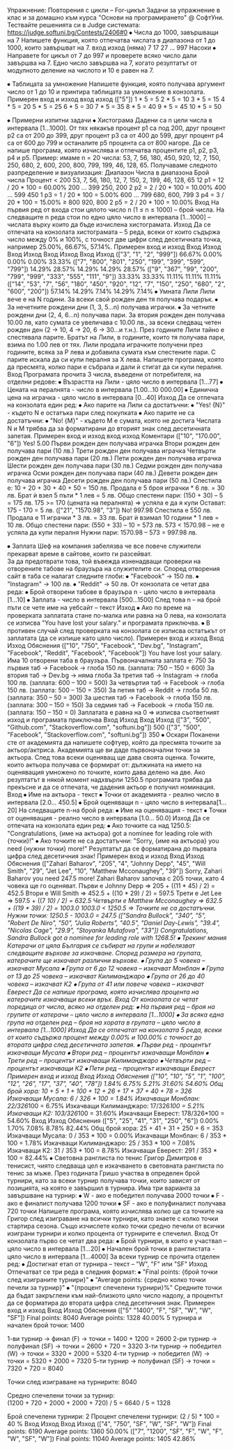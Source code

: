 Упражнениe: Повторения с цикли – For-цикъл
Задачи за упражнение в клас и за домашно към курса "Основи на програмирането" @ СофтУни.
Тествайте решенията си в Judge системата: https://judge.softuni.bg/Contests/2406#0
⦁	Числа до 1000, завършващи на 7
Напишете функция, която отпечатва числата в диапазона от 1 до 1000, които завършват на 7.
вход	изход
(няма)	7
17
27
…
997
Насоки
⦁	Направете for цикъл от 7 до 997 и проверете всяко число дали завършва на 7. Едно число завършва на 7, когато резултатът от модулното деление на числото и 10 е равен на 7.
 
⦁	Таблицата за умножение
Напишете функция, която получава аргумент число от 1 до 10 и принтира таблицата за умножение в конзолата. 
Примерен вход и изход
вход	изход
(["5"])	1 * 5 = 5
2 * 5 = 10
3 * 5 = 15
4 * 5 = 20
5 * 5 = 25
6 * 5 = 30
7 * 5 = 35
8 * 5 = 40
9 * 5 = 45
10 * 5 = 50

⦁	Примерни изпитни задачи
⦁	Хистограма
Дадени са n цели числа в интервала [1…1000]. От тях някакъв процент p1 са под 200, друг процент p2 са от 200 до 399, друг процент p3 са от 400 до 599, друг процент p4 са от 600 до 799 и останалите p5 процента са от 800 нагоре. Да се напише програма, която изчислява и отпечатва процентите p1, p2, p3, p4 и p5.
Пример: имаме n = 20 числа: 53, 7, 56, 180, 450, 920, 12, 7, 150, 250, 680, 2, 600, 200, 800, 799, 199, 46, 128, 65. Получаваме следното разпределение и визуализация:
Диапазон	Числа в диапазона	Брой числа	Процент
< 200	53, 7, 56, 180, 12, 7, 150, 2, 199, 46, 128, 65	12	p1 = 12 / 20 * 100 = 60.00%
200 … 399	250, 200	2	p2 = 2 / 20 * 100 = 10.00%
400 … 599	450	1	p3 = 1 / 20 * 100 = 5.00%
600 … 799	680, 600, 799	3	p4 = 3 / 20 * 100 = 15.00%
≥ 800	920, 800	2	p5 = 2 / 20 * 100 = 10.00%
Вход
На първия ред от входа стои цялото число n (1 ≤ n ≤ 1000) – брой числа. На следващите n реда стои по едно цяло число в интервала [1…1000] – числата върху които да бъде изчислена хистограмата.
Изход
Да се отпечата на конзолата хистограмата – 5 реда, всеки от които съдържа число между 0% и 100%, с точност две цифри след десетичната точка, например 25.00%, 66.67%, 57.14%.
Примерен вход и изход
Вход	Изход		Вход	Изход		Вход	Изход		Вход	Изход
(["3",
"1",
"2",
"999"])
	66.67%
0.00%
0.00%
0.00%
33.33%	 	(["7",
"800",
"801",
"250",
"199",
"399",
"599",
"799"])
	14.29%
28.57%
14.29%
14.29%
28.57%	 	(["9",
"367", 
"99", 
"200", 
"799",
"999",
"333",
"555",
"111",
"9"])	33.33%
33.33%
11.11%
11.11%
11.11%	 	(["14",
"53",
"7",
"56",
"180",
"450",
"920",
"12",
"7",
"150",
"250",
"680",
"2",
"600",
"200"])
	57.14%
14.29%
7.14%
14.29%
7.14%
⦁	Умната Лили 
Лили вече е на N години. За всеки свой рожден ден тя получава подарък. 
⦁	За нечетните рождени дни (1, 3, 5...n) получава играчки.
⦁	За четните рождени дни (2, 4, 6...n) получава пари. 
За втория рожден ден получава 10.00 лв, като сумата се увеличава с 10.00 лв., за всеки следващ четен рожден ден (2 -> 10, 4 -> 20, 6 -> 30...и т.н.). През годините Лили тайно е спестявала парите. Братът на Лили, в годините, които тя получава пари, взима по 1.00 лев от тях. Лили продала играчките получени през годините, всяка за P лева и добавила сумата към спестените пари. С парите искала да си купи пералня за X лева. Напишете програма, която да пресмята, колко пари е събрала и дали ѝ стигат да си купи пералня.
Вход
Програмата прочита 3 числа, въведени от потребителя, на отделни редове:
⦁	Възрастта на Лили - цяло число в интервала [1...77]
⦁	Цената на пералнята - число в интервала [1.00...10 000.00]
⦁	Единична цена на играчка - цяло число в интервала [0...40]
Изход
Да се отпечата на конзолата един ред:
⦁	Ако парите на Лили са достатъчни:
⦁	"Yes! {N}" - където N е остатъка пари след покупката
⦁	Ако парите не са достатъчни:
⦁	"No! {М}" - където M е сумата, която не достига
Числата N и M трябва да за форматирани до вторият знак след десетичната запетая.
Примерен вход и изход
вход	изход	Коментари
(["10",
"170.00",
"6"])	Yes! 5.00	Първи рожден ден получава играчка
Втори рожден ден получава пари (10 лв.)
Трети рожден ден получава играчка
Четвърти рожден ден получава пари (20 лв.)
Пети рожден ден получава играчка
Шести рожден ден получава пари (30 лв.)
Седми рожден ден получава играчка
Осми рожден ден получава пари (40 лв.)
Девети рожден ден получава играчка
Десети рожден ден получава пари (50 лв.)
Спестила е: 10 + 20 + 30 + 40 + 50 = 150 лв. 
Продала е 5 броя играчки * 6 лв. = 30 лв.
Брат ѝ взел 5 пъти * 1 лев = 5 лв. 
Общо спестени пари: (150 + 30) – 5 = 175 лв.
175 >= 170 (цената на пералнята)
=> успяла е да я купи
Остават: 175 - 170 = 5 лв.
(["21",
"1570.98",
"3"])	No! 997.98	Спестила е 550 лв. 
Продала е 11 играчки * 3 лв. = 33 лв. 
Брат ѝ взимал 10 години * 1 лев = 10 лв. 
Общо спестени пари: (550 + 33) – 10 = 573 лв.
573 < 1570.98 – не е успяла да купи пералня
Нужни пари: 1570.98 – 573 = 997.98 лв.

⦁	Заплата
Шеф на компания забелязва че все повече служители прекарват  време в сайтове, които ги разсейват.  
За да предотврати това, той въвежда изненадващи проверки на отворените табове на браузъра на служителите си. 
Според отворения сайт в таба се налагат следните глоби:
⦁	"Facebook" -> 150 лв.
⦁	"Instagram" -> 100 лв.
⦁	"Reddit" -> 50 лв.
От конзолата се четат два реда:
⦁	Брой отворени табове в браузъра n - цяло число в интервала [1...10]
⦁	Заплата - число в интервала [500...1500]
След това n – на брой пъти се чете име на уебсайт – текст
Изход
⦁	Ако по време на проверката заплатата стане по-малка или равна на 0 лева, на конзолата се изписва 
"You have lost your salary." и програмата приключва. 
⦁	В противен случай след проверката на конзолата се изписва остатъкът от заплатата (да се изпише като цяло число).
Примерен вход и изход
Вход	Изход	Обяснения
(["10",
"750",
"Facebook",
"Dev.bg",
"Instagram",
"Facebook",
"Reddit",
"Facebook",
"Facebook"])	You have lost your salary.	Има 10 отворени таба в браузъра.
Първоначалната заплата е: 750
За първия таб -> Facebook -> глоба 150 лв. (заплата: 750 – 150 = 600)
За втория таб -> Dev.bg -> няма глоба
За третия таб -> Instagram -> глоба 100 лв. (заплата: 600 – 100 = 500)
За четвъртия таб -> Facebook -> глоба 150 лв. (заплата: 500 – 150 = 350)
За петия таб -> Reddit -> глоба 50 лв. (заплата: 350 – 50 = 300) 
За шестия таб -> Facebook -> глоба 150 лв. (заплата: 300 – 150 = 150)
За седмия таб -> Facebook -> глоба 150 лв. (заплата: 150 – 150 = 0)
Заплатата е равна на 0 =>  изписва съответният изход и програмата приключва
Вход	Изход	Вход	Изход
(["3",
"500",
"Github.com",
"Stackoverflow.com",
"softuni.bg"])	500	(["3",
"500",
"Facebook",
"Stackoverflow.com",
"softuni.bg"])	350
⦁	Оскари
Поканени сте от академията да напишете софтуер, който да пресмята точките за актьор/актриса. Академията ще ви даде първоначални точки за актьора. След това всеки оценяващ ще дава своята оценка. Точките, които актьора получава се формират от: дължината на името на оценяващия умножено по точките, които дава делено на две. 
Ако резултатът в някой момент надхвърли 1250.5 програмата трябва да прекъсне и да се отпечата, че дадения актьор е получил номинация.
Вход
⦁	Име на актьора - текст
⦁	Точки от академията - реално число в интервала [2.0... 450.5]
⦁	Брой оценяващи n - цяло число в интервала[1… 20]
На следващите n-на брой реда:
⦁	Име на оценяващия - текст
⦁	Точки от оценяващия - реално число в интервала [1.0... 50.0]
Изход
Да се отпечата на конзолата един ред:
⦁	Ако точките са над 1250.5:
"Congratulations, {име на актьора} got a nominee for leading role with {точки}!"
⦁	Ако точките не са достатъчни:
	"Sorry, {име на актьора} you need {нужни точки} more!"
Резултатът да се форматирана до първата цифра след десетичния знак!
Примерен вход и изход
Вход	Изход	Обяснения
(["Zahari Baharov",
"205",
"4",
"Johnny Depp",
"45",
"Will Smith",
"29",
"Jet Lee",
"10",
"Matthew Mcconaughey",
"39"])	Sorry, Zahari Baharov you need 247.5 more!	Zahari Baharov започва с 205 точки, като 4 човека ще го оценяват.
Първи е Johnny Depp 
=> 205 + ((11 * 45) / 2) = 452.5
Втори е Will Smith 
=> 452.5 + ((10 * 29) / 2) = 597.5
Трети е Jet Lee 
=> 597.5 + ((7 *10) / 2) = 632.5
Четвърти е Matthew Mcconaughey 
=> 632.5 + ((19 * 39) / 2) = 1003.0
1003.0 < 1250.5 
=> Toчките не са достатъчни. 
Нужни точки: 1250.5 - 1003.0 = 247.5
(["Sandra Bullock",
"340",
"5",
"Robert De Niro",
"50",
"Julia Roberts",
"40.5",
"Daniel Day-Lewis",
"39.4",
"Nicolas Cage",
"29.9",
"Stoyanka Mutafova",
"33"])	Congratulations, Sandra Bullock got a nominee for leading role with 1268.5!	
⦁	Трекинг мания
Катерачи от цяла България се събират на групи и набелязват следващите върхове за изкачване. Според размера на групата, катерачите ще изкачват различни върхове.
⦁	Група до 5 човека – изкачват Мусала
⦁	Група от 6 до 12 човека – изкачват Монблан
⦁	Група от 13 до 25 човека – изкачват Килиманджаро
⦁	Група от 26 до 40 човека –  изкачват К2
⦁	Група от 41 или повече човека – изкачват Еверест
Да се напише програма, която изчислява процента на катерачите изкачващи всеки връх.
Вход
От конзолата се четат поредица от числа, всяко на отделен ред:
⦁	На първия ред – броя на групите от катерачи – цяло число в интервала [1...1000]
⦁	За всяка една група на отделен ред – броя на хората в групата – цяло число в интервала [1...1000]
Изход
Да се отпечатат на конзолата 5 реда, всеки от които съдържа процент между 0.00% и 100.00% с точност до втората цифра след десетичната запетая.
⦁	Първи ред - процентът изкачващи Мусала
⦁	Втори ред – процентът изкачващи Монблан
⦁	Трети ред – процентът изкачващи Килиманджаро
⦁	Четвърти ред – процентът изкачващи К2
⦁	Пети ред – процентът изкачващи Еверест
Примерен вход и изход
Вход	Изход	Обяснения
(["10",
"10",
"5",
"1",
"100",
"12",
"26",
"17",
"37",
"40",
"78"])	1.84%
6.75%
5.21%
31.60%
54.60%	Общ брой хора: 10 + 5 + 1 + 100 + 12 + 26 + 17 + 37 + 40 + 78 = 326
Изкачващи Мусала: 6 / 326 * 100 = 1.84%
Изкачващи Монблан: 22/326*100 = 6.75%
Изкачващи Килиманджаро: 17/326*100 = 5.21%
Изкачващи К2: 103/326*100 = 31.60%
Изкачващи Еверест: 178/326*100 = 54.60%
Вход	Изход	Обяснения
(["5",
"25",
"41",
"31",
"250",
"6"])	0.00%
1.70%
7.08%
8.78%
82.44%	Общ брой хора: 25 + 41 + 31 + 250 + 6 = 353
Изкачващи Мусала: 0 / 353 * 100 = 0.00%
Изкачващи Монблан: 6 / 353 * 100 = 1.78%
Изкачващи Килиманджаро: 25 / 353 * 100 = 7.08%
Изкачващи К2: 31 / 353 * 100 = 8.78%
Изкачващи Еверест: 291 / 353 * 100 = 82.44%
⦁	Световна ранглиста по тенис
Григор Димитров е тенисист, чиято следваща цел е изкачването в световната ранглиста по тенис за мъже. 
През годината Гришо участва в определен брой турнири, като за всеки турнир получава точки, които зависят от позицията, на която е завършил в турнира. Има три варианта за завършване на турнир:
⦁	W - ако е победител получава 2000 точки
⦁	F - ако е финалист получава 1200 точки
⦁	SF - ако е полуфиналист получава 720 точки
Напишете програма, която изчислява колко ще са точките на Григор след изиграване на всички турнири, като знаете с колко точки стартира сезона. Също изчислете колко точки средно печели от всички изиграни турнири и колко процента от турнирите е спечелил. 
Вход
От конзолата първо се четат два реда:
⦁	Брой турнири, в които е участвал – цяло число в интервала [1…20] 
⦁	Начален брой точки в ранглистата - цяло число в интервала [1...4000]
За всеки турнир се прочита отделен ред:
⦁	Достигнат етап от турнира – текст – "W", "F" или "SF"
Изход
Отпечатват се три реда в следния формат:
⦁	"Final points: {брой точки след изиграните турнири}"
⦁	"Average points: {средно колко точки печели за турнир}"
⦁	"{процент спечелени турнири}%"
Средните точки да бъдат закръглени към най-близкото цяло число надолу, а процентът да се форматира до втората цифра след десетичния знак.
Примерен вход и изход
Вход	Изход	Обяснения
(["5"
"1400",
"F",
"SF",
"W",
"W",
"SF"])	Final points: 8040
Average points: 1328 
40.00%	5 турнира и начален брой точки: 1400

1-ви турнир -> финал (F) -> точки = 1400 + 1200 = 2600
2-ри турнир -> полуфинал (SF) -> точки = 2600 + 720 = 3320
3-ти турнир -> победител (W) -> точки = 3320 + 2000 = 5320
4-ти турнир -> победител (W) -> точки = 5320 + 2000 = 7320
5-ти турнир -> полуфинал (SF) -> точки = 7320 + 720 = 8040

Точки след изиграване на турнирите: 8040

Средно спечелени точки за турнир:  
(1200 + 720 + 2000 + 2000 + 720) / 5 = 6640 / 5 = 1328

Брой спечелени турнири: 2
Процент спечелени турнири: (2 / 5) * 100 =  40 %
Вход	Изход	Вход	Изход
(["4",
"750",
"SF",
"W",
"SF",
"W"])	Final points: 6190
Average points: 1360
50.00%	(["7",
"1200",
"SF",
"F",
"W",
"F",
"W",
"SF",
"W"])	Final points: 11040
Average points: 1405
42.86%
